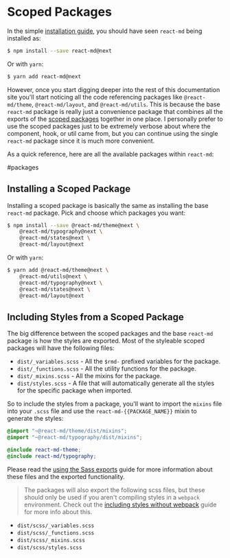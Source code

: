 # Scoped Packages

In the simple [installation guide], you should have seen `react-md` being
installed as:

```sh
$ npm install --save react-md@next
```

Or with `yarn`:

```sh
$ yarn add react-md@next
```

However, once you start digging deeper into the rest of this documentation site
you'll start noticing all the code referencing packages like `@react-md/theme`,
`@react-md/layout`, and `@react-md/utils`. This is because the base `react-md`
package is really just a convenience package that combines all the exports of
the [scoped packages] together in one place. I personally prefer to use the
scoped packages just to be extremely verbose about where the component, hook, or
util came from, but you can continue using the single `react-md` package since
it is much more convenient.

As a quick reference, here are all the available packages within `react-md`:

#packages

## Installing a Scoped Package

Installing a scoped package is basically the same as installing the base
`react-md` package. Pick and choose which packages you want:

```sh
$ npm install --save @react-md/theme@next \
    @react-md/typography@next \
    @react-md/states@next \
    @react-md/layout@next
```

Or with `yarn`:

```sh
$ yarn add @react-md/theme@next \
    @react-md/utils@next \
    @react-md/typography@next \
    @react-md/states@next \
    @react-md/layout@next
```

## Including Styles from a Scoped Package

The big difference between the scoped packages and the base `react-md` package
is how the styles are exported. Most of the styleable scoped packages will have
the following files:

- `dist/_variables.scss` - All the `$rmd-` prefixed variables for the package.
- `dist/_functions.scss` - All the utility functions for the package.
- `dist/_mixins.scss` - All the mixins for the package.
- `dist/styles.scss` - A file that will automatically generate all the styles
  for the specific package when imported.

So to include the styles from a package, you'll want to import the `mixins` file
into your `.scss` file and use the `react-md-{{PACKAGE_NAME}}` mixin to generate
the styles:

```scss
@import "~@react-md/theme/dist/mixins";
@import "~@react-md/typography/dist/mixins";

@include react-md-theme;
@include react-md/typography;
```

Please read the [using the Sass exports] guide for more information about these
files and the exported functionality.

> The packages will also export the following scss files, but these should only
> be used if you aren't compiling styles in a `webpack` environment. Check out
> the [including styles without webpack] guide for more info about this.

- `dist/scss/_variables.scss`
- `dist/scss/_functions.scss`
- `dist/scss/_mixins.scss`
- `dist/scss/styles.scss`

[installation guide]: /guides/installation
[scoped packages]: https://docs.npmjs.com/misc/scope
[including styles without webpack]: /guides/including-styles-without-webpack
[using the sass exports]: /guides/using-the-sass-exports
